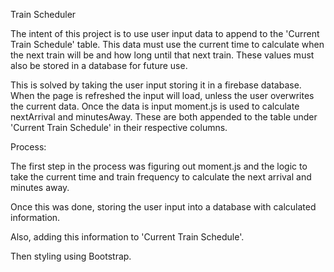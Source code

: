 Train Scheduler

The intent of this project is to use user input data to append to the 'Current Train Schedule' table. This data must use the current time to calculate when the next train will be and how long until that next train. These values must also be stored in a database for future use.

This is solved by taking the user input storing it in a firebase database. When the page is refreshed the input will load, unless the user overwrites the current data. Once the data is input moment.js is used to calculate nextArrival and minutesAway. These are both appended to the table under 'Current Train Schedule' in their respective columns. 

Process:

The first step in the process was figuring out moment.js and the logic to take the current time and train frequency to calculate the next arrival and minutes away. 

Once this was done, storing the user input into a database with calculated information. 

Also, adding this information to 'Current Train Schedule'.

Then styling using Bootstrap.
